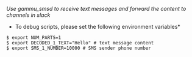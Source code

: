*Use gammu_smsd to receive text messages and forward the content to channels in slack*

* To debug scripts, please set the following environment variables*

```shell
$ export NUM_PARTS=1
$ export DECODED_1_TEXT="Hello" # text message content
$ export SMS_1_NUMBER=10000 # SMS sender phone number
```

